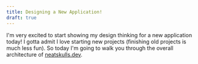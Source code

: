 ```yaml
---
title: Designing a New Application!
draft: true
---
```


I'm very excited to start showing my design thinking for a new application today! I gotta admit I love starting new projects (finishing old projects is much less fun). So today I'm going to walk you through the overall architecture of [neatskulls.dev](https://neatskulls.dev "neatskulls.dev"). 
